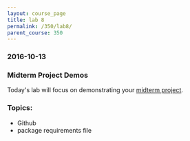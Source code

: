 ```yaml
---
layout: course_page
title: lab 8
permalink: /350/lab8/
parent_course: 350
---
```


### 2016-10-13

### Midterm Project Demos

Today's lab will focus on demonstrating your [midterm project](/350/midterm/).

### Topics:

- Github
- package requirements file 



